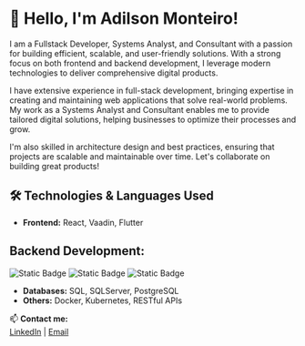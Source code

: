 # 👋 Hello, I'm Adilson Monteiro!

I am a Fullstack Developer, Systems Analyst, and Consultant with a passion for building efficient, scalable, and user-friendly solutions. With a strong focus on both frontend and backend development, I leverage modern technologies to deliver comprehensive digital products.

I have extensive experience in full-stack development, bringing expertise in creating and maintaining web applications that solve real-world problems. My work as a Systems Analyst and Consultant enables me to provide tailored digital solutions, helping businesses to optimize their processes and grow.

I'm also skilled in architecture design and best practices, ensuring that projects are scalable and maintainable over time. Let's collaborate on building great products!

## 🛠️ Technologies & Languages Used

- **Frontend:** React, Vaadin, Flutter
## **Backend Development:**
![Static Badge](https://img.shields.io/badge/Springboot-6DB33F?style=for-the-badge&logo=spring&logoColor=white)
![Static Badge](https://img.shields.io/badge/ASP.NET%20Core-512BD4?style=for-the-badge&logo=dotnet)
![Static Badge](https://img.shields.io/badge/json-black?style=for-the-badge&logo=json&logoColor=white)


- **Databases:** SQL, SQLServer, PostgreSQL
- **Others:** Docker, Kubernetes, RESTful APIs



📫 **Contact me:**  
[LinkedIn](https://www.linkedin.com/in/adilson-f-monteiro/) | [Email](mailto:adilson.monteiro.afm@gmail.com)





